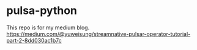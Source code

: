 # pulsa-python
This repo is for my medium blog.
https://medium.com/@yuweisung/streamnative-pulsar-operator-tutorial-part-2-8dd030ac1b7c
